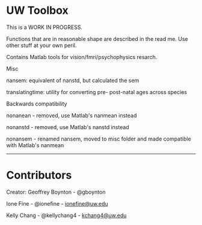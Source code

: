 # UW Toolbox 

This is a WORK IN PROGRESS. 

Functions that are in reasonable shape are described in the read me. Use other stuff at your own peril.

Contains Matlab tools for vision/fmri/psychophysics resarch.  

Misc

nansem: equivalent of nanstd, but calculated the sem

translatingtime: utility for converting pre- post-natal ages across species

Backwards compatibility

nonanean - removed, use Matlab's nanmean instead

nonanstd - removed, use Matlab's nanstd instead

nonansem - renamed nansem, moved to misc folder and made compatible with Matlab's nanmean

---

# Contributors

Creator: Geoffrey Boynton - @gboynton 

Ione Fine - @ionefine - ionefine@uw.edu

Kelly Chang - @kellychang4 - kchang4@uw.edu